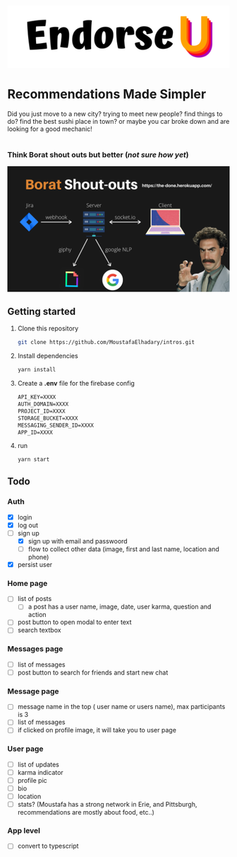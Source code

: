 ![alt text](assets/images/logo_02.png)

# Recommendations Made Simpler

Did you just move to a new city? trying to meet new people? find things to do? find the best sushi place in town? or maybe you car broke down and are looking for a good mechanic!
<br /> <br/>
### Think Borat shout outs but better (*not sure how yet*)

![alt text](readme/13.png)


## Getting started

1. Clone this repository

   ```bash
   git clone https://github.com/MoustafaElhadary/intros.git
   ```

2. Install dependencies

      ```bash
      yarn install
      ```
3. Create a **.env** file for the firebase config

    ```env
    API_KEY=XXXX
    AUTH_DOMAIN=XXXX
    PROJECT_ID=XXXX
    STORAGE_BUCKET=XXXX
    MESSAGING_SENDER_ID=XXXX
    APP_ID=XXXX
    ```
4. run 

      ```bash
      yarn start
      ```


## Todo

### Auth

- [x] login
- [x] log out
- [ ] sign up
  - [x] sign up with email and passwoord
  - [ ] flow to collect other data (image, first and last name, location and phone)
- [x] persist user

### Home page

- [ ] list of posts
  - [ ] a post has a user name, image, date, user karma, question and action
- [ ] post button to open modal to enter text
- [ ] search textbox

### Messages page

- [ ] list of messages
- [ ] post button to search for friends and start new chat

### Message page

- [ ] message name in the top ( user name or users name), max participants is 3
- [ ] list of messages
- [ ] if clicked on profile image, it will take you to user page

### User page

- [ ] list of updates
- [ ] karma indicator
- [ ] profile  pic
- [ ] bio
- [ ] location
- [ ] stats? (Moustafa has a strong network in Erie, and Pittsburgh, recommendations are mostly about food, etc..)

### App level

- [ ] convert to typescript
